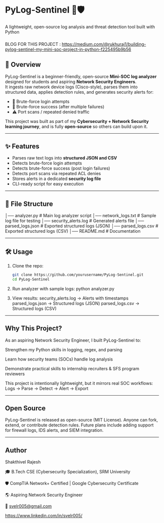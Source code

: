 # PyLog-Sentinel 🔎🛡️  
A lightweight, open-source log analysis and threat detection tool built with Python
###
BLOG FOR THIS PROJECT : https://medium.com/@rukhuraj1/building-pylog-sentinel-my-mini-soc-project-in-python-f225495b9b56
## 🚀 Overview
PyLog-Sentinel is a beginner-friendly, open-source **Mini-SOC log analyzer** designed for students and aspiring **Network Security Engineers**.  
It ingests raw network device logs (Cisco-style), parses them into structured data, applies detection rules, and generates security alerts for:  

- 🚨 Brute-force login attempts  
- 🚨 Brute-force success (after multiple failures)  
- ⚠️ Port scans / repeated denied traffic  

This project was built as part of my **Cybersecurity + Network Security learning journey**, and is fully **open-source** so others can build upon it.  

---

## ✨ Features

- Parses raw text logs into **structured JSON and CSV**  
- Detects brute-force login attempts  
- Detects brute-force success (post login failures)  
- Detects port scans via repeated ACL denies  
- Stores alerts in a dedicated **security log file**  
- CLI-ready script for easy execution  

---

## 📂 File Structure

│── analyzer.py # Main log analyzer script
│── network_logs.txt # Sample log file for testing
│── security_alerts.log # Generated alerts file
│── parsed_logs.json # Exported structured logs (JSON)
│── parsed_logs.csv # Exported structured logs (CSV)
│── README.md # Documentation

---

## 🛠️ Usage
1. Clone the repo:
   ```bash
   git clone https://github.com/yourusername/PyLog-Sentinel.git
   cd PyLog-Sentinel

2. Run analyzer with sample logs:
   python analyzer.py

3. View results:
security_alerts.log → Alerts with timestamps
parsed_logs.json → Structured logs (JSON)
parsed_logs.csv → Structured logs (CSV)

-------------------

## Why This Project?

As an aspiring Network Security Engineer, I built PyLog-Sentinel to:

Strengthen my Python skills in logging, regex, and parsing

Learn how security teams (SOCs) handle log analysis

Demonstrate practical skills to internship recruiters & SFS program reviewers

This project is intentionally lightweight, but it mirrors real SOC workflows:
Logs → Parse → Detect → Alert → Export

-----------------------------
## Open Source

PyLog-Sentinel is released as open-source (MIT License).
Anyone can fork, extend, or contribute detection rules.
Future plans include adding support for firewall logs, IDS alerts, and SIEM integration.

---------------------
## Author

Shakthivel Rajesh

🎓 B.Tech CSE (Cybersecurity Specialization), SRM University

🛡️ CompTIA Network+ Certified | Google Cybersecurity Certificate

🌎 Aspiring Network Security Engineer 

📧 svelr005@gmail.com

https://www.linkedin.com/in/svelr005/
